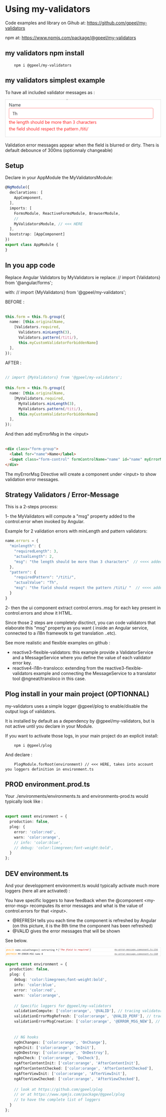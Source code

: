 # Using my-validators

Code examples and library on Gihub at: https://github.com/gpeel/my-validators

npm at: https://www.npmjs.com/package/@gpeel/my-validators

## my validators npm install

        npm i @gpeel/my-validators

## my validators simplest example

To have all included validator messages as :

![](val-name.png)

Validation error messages appear when the field is blurred or dirty. Thers is default debounce of 300ms (optionnaly
changeable)

## Setup

Declare in your AppModule the MyValidatorsModule:

````typescript
@NgModule({
  declarations: [
    AppComponent,
  ],
  imports: [
    FormsModule, ReactiveFormsModule, BrowserModule,
    //
    MyValidatorsModule, // <<< HERE
  ],
  bootstrap: [AppComponent]
})
export class AppModule {
}
````

## In you app code

Replace Angular Validators by MyValidators ie replace:
// import {Validators} from '@angular/forms';

with:
// import {MyValidators} from '@gpeel/my-validators';

BEFORE :

````typescript

this.form = this.fb.group({
  name: [this.originalName,
    [Validators.required,
      Validators.minLength(3),
      Validators.pattern(/titi/),
      this.myCustomValidatorForbiddenName]
  ],
});
````

AFTER :

````typescript

// import {MyValidators} from '@gpeel/my-validators';

this.form = this.fb.group({
  name: [this.originalName,
    [MyValidators.required,
      MyValidators.minLength(3),
      MyValidators.pattern(/titi/),
      this.myCustomValidatorForbiddenName]
  ],
});
````

And then add myErrorMsg in the \<input>

````html

<div class="form-group">
  <label for="name">Name</label>
  <input class="form-control" formControlName="name" id="name" myErrorMsg>
</div>
````

The myErrorMsg Directive will create a component under \<input> to show validation error messages.

## Strategy Validators / Error-Message

This is a 2-steps process:

1- the MyValidators will compute a "msg" property added to the control.error when invoked by Angular.

Example for 2 validation errors with minLength and pattern validators:

````typescript
name.errors = {
  "minlength": {
    "requiredLength": 3,
    "actualLength": 2,
    "msg": "the length should be more than 3 characters"  // <<<< added by MyValidators
  },
  "pattern": {
    "requiredPattern": "/titi/",
    "actualValue": "Th",
    "msg": "the field should respect the pattern /titi/ "  // <<<< added by MyValidators
  }
}
````

2- then the ui component <my-error-msg> extract control.errors.<validators-key>.msg for each <validator-key> key present
in control.errors and show it HTML.

Since those 2 steps are completely disctinct, you can code validators that elaborate this "msg" property as you want (
inside an Angular service, connected to a i18n framewotk to get translation ..etc).

See more realistic and flexible examples on github :

- reactive3-flexible-validators: this example provide a ValidatorService and a MessageService where you define the value
  of each validator error key.
- reactive4-i18n-transloco: extending from the reactive3-flexible-validators example and connecting the MessageService
  to a translator tool @ngneat/transloco in this case.

## Plog install in your main project (OPTIONNAL)

my-validators uses a simple logger @gpeel/plog to enable/disable the output logs of validators.

It is installed by default as a dependency by @gpeel/my-validators, but is not active until you declare in your Module.

If you want to activate those logs, in your main project do an explicit install:

        npm i @gpeel/plog

And declare :

        PlogModule.forRoot(environment) // <<< HERE, takes into account you loggers definition in environment.ts

## PROD environment.prod.ts

Your ./environments/environments.ts and environments-prod.ts would typically look like :

````typescript

export const environment = {
  production: false,
  plog: {
    error: 'color:red',
    warn: 'color:orange',
    // info: 'color:blue',
    // debug: 'color:limegreen;font-weight:bold',
  }
};
````

## DEV environment.ts

And your developpment environment.ts would typically activate much more loggers (here all are activated) :

You have specific loggers to have feedback when the @component \<my-error-msg> recomputes its error messages and what is
the value of control.errors for that \<input>.

- @REFRESH tells you each time the component is refreshed by Angular (on this picture, it is the 8th time the component
  has been refreshed)
- @VALID gives the error messages that will be shown

See below.

![](val-loggers-validation.png)

````typescript
export const environment = {
  production: false,
  plog: {
    debug: 'color:limegreen;font-weight:bold',
    info: 'color:blue',
    error: 'color:red',
    warn: 'color:orange',

    // Specific loggers for @gpeel/my-validators
    validationCompute: ['color:orange', '@VALID'], // tracing validators when they compute
    validationErrorMsgRefresh: ['color:orange', '@VALID_PERF'], // tracing refresh of <my-error-msg>
    validationErrorMsgCreation: ['color:orange', '@ERROR_MSG_NEW'], // tracing creation of component <my-error-msg>


    // NG hooks
    ngOnChanges: ['color:orange', 'OnChange'],
    ngOnInit: ['color:orange', 'OnInit'],
    ngOnDestroy: ['color:orange', 'OnDestroy'],
    ngDoCheck: ['color:orange', 'DoCheck'],
    ngAfterContentInit: ['color:orange', 'AfterContentInit'],
    ngAfterContentChecked: ['color:orange', 'AfterContentChecked'],
    ngAfterViewInit: ['color:orange', 'AfterViewInit'],
    ngAfterViewChecked: ['color:orange', 'AfterViewChecked'],

    // look at https://github.com/gpeel/plog
    // or at https://www.npmjs.com/package/@gpeel/plog
    // to have the complete list of loggers
  }
};

````

